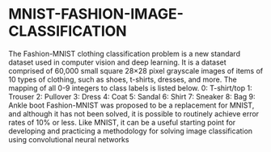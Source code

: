 # MNIST-FASHION-IMAGE-CLASSIFICATION

The Fashion-MNIST clothing classification problem is a new standard dataset used in computer vision and deep learning.
It is a dataset comprised of 60,000 small square 28×28 pixel grayscale images of items of 10 types of clothing, such as shoes, t-shirts, dresses, and more.
The mapping of all 0-9 integers to class labels is listed below.
0: T-shirt/top
1: Trouser
2: Pullover
3: Dress
4: Coat
5: Sandal
6: Shirt
7: Sneaker
8: Bag
9: Ankle boot
Fashion-MNIST was proposed to be a replacement for MNIST, and although it has not been solved, it is possible to routinely achieve error rates of 10% or less. 
Like MNIST, it can be a useful starting point for developing and practicing a methodology for solving image classification using convolutional neural networks
